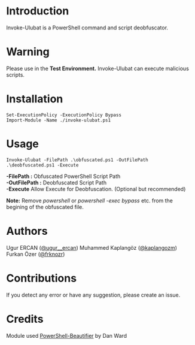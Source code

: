# Introduction

Invoke-Ulubat is a PowerShell command and script deobfuscator.

# Warning

Please use in the **Test Environment.** Invoke-Ulubat can execute malicious scripts.

# Installation
```
Set-ExecutionPolicy -ExecutionPolicy Bypass
Import-Module -Name ./invoke-ulubat.ps1
```

# Usage
```
Invoke-Ulubat -FilePath .\obfuscated.ps1 -OutFilePath .\deobfuscated.ps1 -Execute
```
**-FilePath :** Obfuscated PowerShell Script Path  
**-OutFilePath :** Deobfuscated Script Path  
**-Execute** Allow Execute for Deobfuscation. (Optional but recommended) 

**Note:** Remove *powershell* or *powershell -exec bypass* etc. from the begining of the obfuscated file.

# Authors
Ugur ERCAN ([@ugur__ercan](https://twitter.com/ugur__ercan))
Muhammed Kaplangöz ([@kaplangozm](https://twitter.com/kaplangozm))
Furkan Özer ([@frknozr](https://twitter.com/frknozr))  

# Contributions
If you detect any error or have any suggestion, please create an issue.

# Credits
Module used [PowerShell-Beautifier](https://github.com/DTW-DanWard/PowerShell-Beautifier) by Dan Ward

